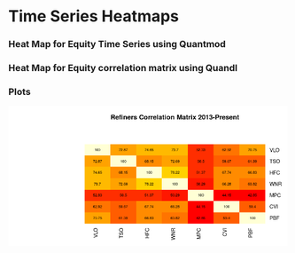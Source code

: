 # Time Series Heatmaps

### Heat Map for Equity Time Series using Quantmod </h3>
### Heat Map for Equity correlation matrix using Quandl</h3>


### Plots
![Correlation Chart 2013 to Present](corr13topres.png) 
